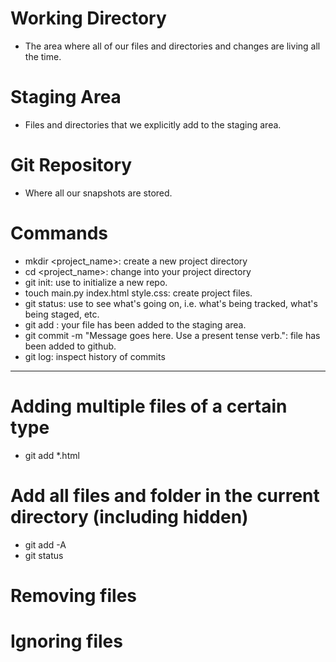 # Working Directory

- The area where all of our files and directories and changes are living all the time.

# Staging Area

- Files and directories that we explicitly add to the staging area.

# Git Repository

- Where all our snapshots are stored.

# Commands

- mkdir <project_name>: create a new project directory
- cd <project_name>: change into your project directory
- git init: use to initialize a new repo.
- touch main.py index.html style.css: create project files.
- git status: use to see what's going on, i.e. what's being tracked, what's being staged, etc.
- git add <filename>: your file has been added to the staging area.
- git commit -m "Message goes here. Use a present tense verb.": file has been added to github.
- git log: inspect history of commits

---

# Adding multiple files of a certain type

- git add \*.html

# Add all files and folder in the current directory (including hidden)

- git add -A
- git status

# Removing files

# Ignoring files

